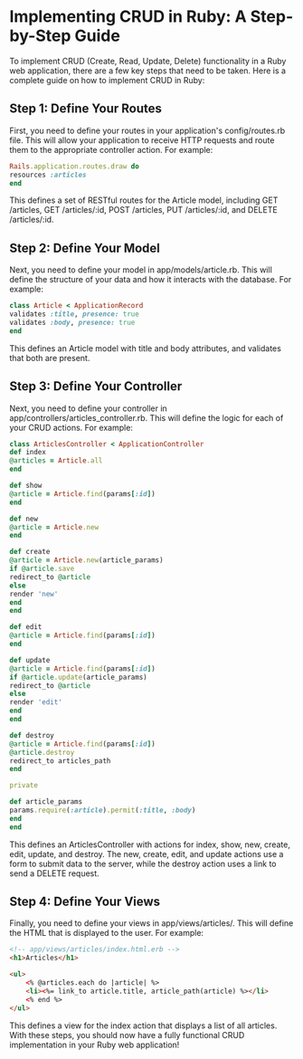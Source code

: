 # Implementing CRUD in Ruby: A Step-by-Step Guide

To implement CRUD (Create, Read, Update, Delete)
functionality in a Ruby web application, there are a few key steps that need to be taken. Here is a complete guide on how to implement CRUD in Ruby:

## Step 1: Define Your Routes

First, you need to define your routes in your application's config/routes.rb file. This will allow your application to receive HTTP requests and route them to the appropriate controller action. For example:

```rb
Rails.application.routes.draw do
resources :articles
end
```

This defines a set of RESTful routes for the Article model, including GET /articles, GET /articles/:id, POST /articles, PUT /articles/:id, and DELETE /articles/:id.

## Step 2: Define Your Model

Next, you need to define your model in app/models/article.rb. This will define the structure of your data and how it interacts with the database. For example:

```rb
class Article < ApplicationRecord
validates :title, presence: true
validates :body, presence: true
end
```

This defines an Article model with title and body attributes, and validates that both are present.

## Step 3: Define Your Controller

Next, you need to define your controller in app/controllers/articles_controller.rb. This will define the logic for each of your CRUD actions. For example:

```rb
class ArticlesController < ApplicationController
def index
@articles = Article.all
end

def show
@article = Article.find(params[:id])
end

def new
@article = Article.new
end

def create
@article = Article.new(article_params)
if @article.save
redirect_to @article
else
render 'new'
end
end

def edit
@article = Article.find(params[:id])
end

def update
@article = Article.find(params[:id])
if @article.update(article_params)
redirect_to @article
else
render 'edit'
end
end

def destroy
@article = Article.find(params[:id])
@article.destroy
redirect_to articles_path
end

private

def article_params
params.require(:article).permit(:title, :body)
end
end
```

This defines an ArticlesController with actions for index, show, new, create, edit, update, and destroy. The new, create, edit, and update actions use a form to submit data to the server, while the destroy action uses a link to send a DELETE request.

## Step 4: Define Your Views

Finally, you need to define your views in app/views/articles/. This will define the HTML that is displayed to the user. For example:

```html
<!-- app/views/articles/index.html.erb -->
<h1>Articles</h1>

<ul>
	<% @articles.each do |article| %>
	<li><%= link_to article.title, article_path(article) %></li>
	<% end %>
</ul>
```

This defines a view for the index action that displays a list of all articles.
With these steps, you should now have a fully functional CRUD implementation in your Ruby web application!
